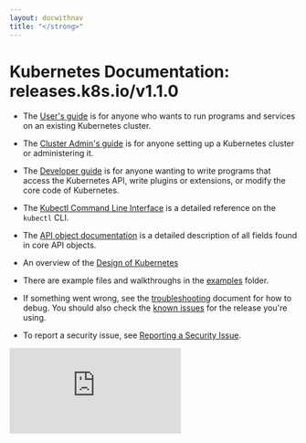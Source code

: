 ```yaml
---
layout: docwithnav
title: "</strong>"
---
```

<!-- BEGIN MUNGE: UNVERSIONED_WARNING -->


<!-- END MUNGE: UNVERSIONED_WARNING -->

# Kubernetes Documentation: releases.k8s.io/v1.1.0

* The [User's guide](user-guide/README.html) is for anyone who wants to run programs and
  services on an existing Kubernetes cluster.

* The [Cluster Admin's guide](admin/README.html) is for anyone setting up
  a Kubernetes cluster or administering it.

* The [Developer guide](devel/README.html) is for anyone wanting to write
  programs that access the Kubernetes API, write plugins or extensions, or
  modify the core code of Kubernetes.

* The [Kubectl Command Line Interface](user-guide/kubectl/kubectl.html) is a detailed reference on
  the `kubectl` CLI.

* The [API object documentation](http://kubernetes.io/third_party/swagger-ui/)
  is a detailed description of all fields found in core API objects.

* An overview of the [Design of Kubernetes](design/)

* There are example files and walkthroughs in the [examples](../examples/)
  folder.

* If something went wrong, see the [troubleshooting](troubleshooting.html) document for how to debug.
You should also check the [known issues](user-guide/known-issues.html) for the release you're using.

* To report a security issue, see [Reporting a Security Issue](reporting-security-issues.html).


<!-- BEGIN MUNGE: GENERATED_ANALYTICS -->
[![Analytics](https://kubernetes-site.appspot.com/UA-36037335-10/GitHub/docs/README.md?pixel)]()
<!-- END MUNGE: GENERATED_ANALYTICS -->

